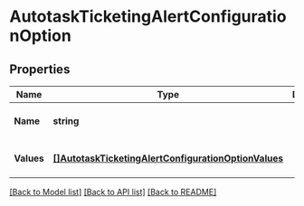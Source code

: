 # AutotaskTicketingAlertConfigurationOption

## Properties
Name | Type | Description | Notes
------------ | ------------- | ------------- | -------------
**Name** | **string** |  | [optional] [default to null]
**Values** | [**[]AutotaskTicketingAlertConfigurationOptionValues**](AutotaskTicketingAlertConfigurationOption_values.md) |  | [optional] [default to null]

[[Back to Model list]](../README.md#documentation-for-models) [[Back to API list]](../README.md#documentation-for-api-endpoints) [[Back to README]](../README.md)

